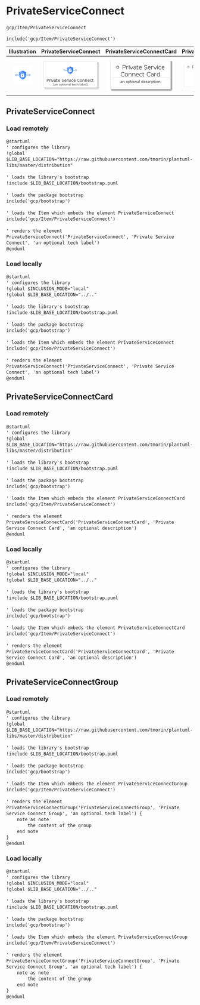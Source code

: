 # PrivateServiceConnect


```text
gcp/Item/PrivateServiceConnect
```

```text
include('gcp/Item/PrivateServiceConnect')
```



| Illustration | PrivateServiceConnect | PrivateServiceConnectCard | PrivateServiceConnectGroup |
| :---: | :---: | :---: | :---: |
| ![illustration for Illustration](../../gcp/Item/PrivateServiceConnect.png) | ![illustration for PrivateServiceConnect](../../gcp/Item/PrivateServiceConnect.Local.png) | ![illustration for PrivateServiceConnectCard](../../gcp/Item/PrivateServiceConnectCard.Local.png) | ![illustration for PrivateServiceConnectGroup](../../gcp/Item/PrivateServiceConnectGroup.Local.png) |




## PrivateServiceConnect

### Load remotely
```plantuml
@startuml
' configures the library
!global $LIB_BASE_LOCATION="https://raw.githubusercontent.com/tmorin/plantuml-libs/master/distribution"

' loads the library's bootstrap
!include $LIB_BASE_LOCATION/bootstrap.puml

' loads the package bootstrap
include('gcp/bootstrap')

' loads the Item which embeds the element PrivateServiceConnect
include('gcp/Item/PrivateServiceConnect')

' renders the element
PrivateServiceConnect('PrivateServiceConnect', 'Private Service Connect', 'an optional tech label')
@enduml
```

### Load locally
```plantuml
@startuml
' configures the library
!global $INCLUSION_MODE="local"
!global $LIB_BASE_LOCATION="../.."

' loads the library's bootstrap
!include $LIB_BASE_LOCATION/bootstrap.puml

' loads the package bootstrap
include('gcp/bootstrap')

' loads the Item which embeds the element PrivateServiceConnect
include('gcp/Item/PrivateServiceConnect')

' renders the element
PrivateServiceConnect('PrivateServiceConnect', 'Private Service Connect', 'an optional tech label')
@enduml
```

## PrivateServiceConnectCard

### Load remotely
```plantuml
@startuml
' configures the library
!global $LIB_BASE_LOCATION="https://raw.githubusercontent.com/tmorin/plantuml-libs/master/distribution"

' loads the library's bootstrap
!include $LIB_BASE_LOCATION/bootstrap.puml

' loads the package bootstrap
include('gcp/bootstrap')

' loads the Item which embeds the element PrivateServiceConnectCard
include('gcp/Item/PrivateServiceConnect')

' renders the element
PrivateServiceConnectCard('PrivateServiceConnectCard', 'Private Service Connect Card', 'an optional description')
@enduml
```

### Load locally
```plantuml
@startuml
' configures the library
!global $INCLUSION_MODE="local"
!global $LIB_BASE_LOCATION="../.."

' loads the library's bootstrap
!include $LIB_BASE_LOCATION/bootstrap.puml

' loads the package bootstrap
include('gcp/bootstrap')

' loads the Item which embeds the element PrivateServiceConnectCard
include('gcp/Item/PrivateServiceConnect')

' renders the element
PrivateServiceConnectCard('PrivateServiceConnectCard', 'Private Service Connect Card', 'an optional description')
@enduml
```

## PrivateServiceConnectGroup

### Load remotely
```plantuml
@startuml
' configures the library
!global $LIB_BASE_LOCATION="https://raw.githubusercontent.com/tmorin/plantuml-libs/master/distribution"

' loads the library's bootstrap
!include $LIB_BASE_LOCATION/bootstrap.puml

' loads the package bootstrap
include('gcp/bootstrap')

' loads the Item which embeds the element PrivateServiceConnectGroup
include('gcp/Item/PrivateServiceConnect')

' renders the element
PrivateServiceConnectGroup('PrivateServiceConnectGroup', 'Private Service Connect Group', 'an optional tech label') {
    note as note
        the content of the group
    end note
}
@enduml
```

### Load locally
```plantuml
@startuml
' configures the library
!global $INCLUSION_MODE="local"
!global $LIB_BASE_LOCATION="../.."

' loads the library's bootstrap
!include $LIB_BASE_LOCATION/bootstrap.puml

' loads the package bootstrap
include('gcp/bootstrap')

' loads the Item which embeds the element PrivateServiceConnectGroup
include('gcp/Item/PrivateServiceConnect')

' renders the element
PrivateServiceConnectGroup('PrivateServiceConnectGroup', 'Private Service Connect Group', 'an optional tech label') {
    note as note
        the content of the group
    end note
}
@enduml
```

